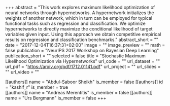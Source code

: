 +++
abstract = "This work explores maximum likelihood optimization of neural networks through hypernetworks. A hypernetwork initializes the weights of another network, which in turn can be employed for typical functional tasks such as regression and classification. We optimize hypernetworks to directly maximize the conditional likelihood of target variables given input. Using this approach we obtain competitive empirical results on regression and classification benchmarks."
abstract_short = ""
date = "2017-12-04T16:37:31+02:00"
image = ""
image_preview = ""
math = false
publication = "NeurIPS 2017 Workshop on Bayesian Deep Learning"
publication_short = ""
selected = false
title = "Stochastic Maximum Likelihood Optimization via Hypernetworks"
url_code = ""
url_dataset = ""
url_pdf = "https://arxiv.org/pdf/1712.01141.pdf"
url_project = ""
url_slides = ""
url_video = ""

[[authors]]
    name = "Abdul-Saboor Sheikh"
    is_member = false
[[authors]]
    id = "kashif_r"
    is_member = true   
[[authors]]
    name = "Andreas Merentitis"
    is_member = false
[[authors]]
    name = "Urs Bergmann"
    is_member = false
+++
